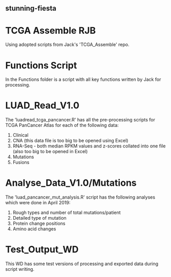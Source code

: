 ## stunning-fiesta ##
# TCGA Assemble RJB #

Using adopted scripts from Jack's 'TCGA_Assemble' repo.

# Functions Script
In the Functions folder is a script with all key functions written by Jack for processing.

# LUAD_Read_V1.0
The 'luadread_tcga_pancancer.R' has all the pre-processing scripts for TCGA PanCancer Atlas for each of the following data:
1. Clinical
2. CNA (this data file is too big to be opened using Excel)
3. RNA-Seq - both median RPKM values and z-scores collated into one file (also too big to be opened in Excel)
4. Mutations
5. Fusions

# Analyse_Data_V1.0/Mutations
The 'luad_pancancer_mut_analysis.R' script has the following analyses which were done in April 2019:
1. Rough types and number of total mutations/patient
2. Detailed type of mutation
3. Protein change positions
4. Amino acid changes


# Test_Output_WD
This WD has some test versions of processing and exported data during script writing. 
